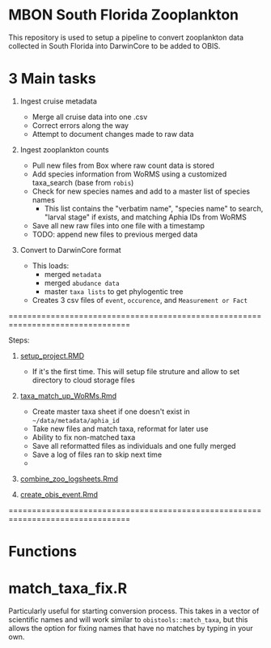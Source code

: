 # MBON South Florida Zooplankton
This repository is used to setup a pipeline to convert zooplankton data collected in South Florida into DarwinCore to be added to OBIS.

# 3 Main tasks
1. Ingest cruise metadata
    - Merge all cruise data into one .csv
    - Correct errors along the way
    - Attempt to document changes made to raw data
  
2. Ingest zooplankton counts
    - Pull new files from Box where raw count data is stored
    - Add species information from WoRMS using a customized taxa_search (base from `robis`)
    - Check for new species names and add to a master list of species names
      - This list contains the "verbatim name", "species name" to search, "larval stage" if exists, and matching Aphia IDs from WoRMS
    - Save all new raw files into one file with a timestamp
    - TODO: append new files to previous merged data
  
3. Convert to DarwinCore format 
    - This loads:
      - merged `metadata`
      - merged `abudance data`
      - master `taxa lists` to get phylogentic tree
    - Creates 3 csv files of `event`, `occurence`, and `Measurement or Fact`

================================================================================

Steps:
1. [setup_project.RMD](https://github.com/sebastiandig/obis_zooplankton_setup/blob/main/Rmd/setup_project.Rmd)
    - If it's the first time. This will setup file struture and allow to set directory to cloud storage files
    
2. [taxa_match_up_WoRMs.Rmd](https://github.com/sebastiandig/obis_zooplankton_setup/blob/main/Rmd/taxa_match_up_WoRMs.Rmd)
    - Create master taxa sheet if one doesn't exist in `~/data/metadata/aphia_id`
    - Take new files and match taxa, reformat for later use
    - Ability to fix non-matched taxa
    - Save all reformatted files as individuals and one fully merged
    - Save a log of files ran to skip next time
    - 
3. [combine_zoo_logsheets.Rmd](https://github.com/sebastiandig/obis_zooplankton_setup/blob/main/Rmd/combine_zoo_logsheets.Rmd)

4. [create_obis_event.Rmd](https://github.com/sebastiandig/obis_zooplankton_setup/blob/main/Rmd/create_obis_event.Rmd)

================================================================================
# Functions
# match_taxa_fix.R
Particularly useful for starting conversion process. This takes in a vector of scientific names and will work similar to `obistools::match_taxa`, but this allows the option
for fixing names that have no matches by typing in your own. 

